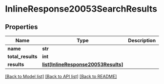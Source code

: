 # InlineResponse20053SearchResults

## Properties
Name | Type | Description | Notes
------------ | ------------- | ------------- | -------------
**name** | **str** |  | 
**total_results** | **int** |  | 
**results** | [**list[InlineResponse20053Results]**](InlineResponse20053Results.md) |  | [optional] 

[[Back to Model list]](../README.md#documentation-for-models) [[Back to API list]](../README.md#documentation-for-api-endpoints) [[Back to README]](../README.md)



